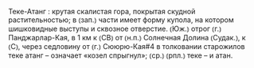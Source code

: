 ---
---

Теке-Атанг
: крутая скалистая гора, покрытая скудной растительностью; в ⦅зап.⦆ части имеет форму купола, на котором шишковидные выступы и сквозное отверстие. ⦅Юж.⦆ отрог ⦅г.⦆ Панджарлар-Кая, в 1 км к ⦅СВ⦆ от ⦅н.п.⦆ Солнечная Долина ⦅Судак.⦆, к ⦅С⦆, через седловину от ⦅г.⦆ Сююрю-Кая#4 в толковании старожилов теке атанг – означает «козел спрыгнул»; ⦅ср.⦆ ⦅рпл.⦆ теке – и атан. 
